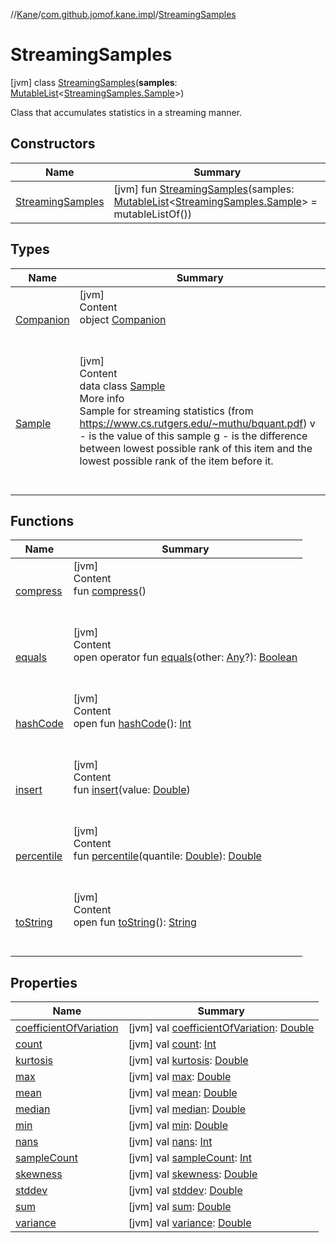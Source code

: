 //[Kane](../../index.md)/[com.github.jomof.kane.impl](../index.md)/[StreamingSamples](index.md)



# StreamingSamples  
 [jvm] class [StreamingSamples](index.md)(**samples**: [MutableList](https://kotlinlang.org/api/latest/jvm/stdlib/kotlin.collections/-mutable-list/index.html)<[StreamingSamples.Sample](-sample/index.md)>)

Class that accumulates statistics in a streaming manner.

   


## Constructors  
  
|  Name|  Summary| 
|---|---|
| <a name="com.github.jomof.kane.impl/StreamingSamples/StreamingSamples/#kotlin.collections.MutableList[com.github.jomof.kane.impl.StreamingSamples.Sample]/PointingToDeclaration/"></a>[StreamingSamples](-streaming-samples.md)| <a name="com.github.jomof.kane.impl/StreamingSamples/StreamingSamples/#kotlin.collections.MutableList[com.github.jomof.kane.impl.StreamingSamples.Sample]/PointingToDeclaration/"></a> [jvm] fun [StreamingSamples](-streaming-samples.md)(samples: [MutableList](https://kotlinlang.org/api/latest/jvm/stdlib/kotlin.collections/-mutable-list/index.html)<[StreamingSamples.Sample](-sample/index.md)> = mutableListOf())   <br>


## Types  
  
|  Name|  Summary| 
|---|---|
| <a name="com.github.jomof.kane.impl/StreamingSamples.Companion///PointingToDeclaration/"></a>[Companion](-companion/index.md)| <a name="com.github.jomof.kane.impl/StreamingSamples.Companion///PointingToDeclaration/"></a>[jvm]  <br>Content  <br>object [Companion](-companion/index.md)  <br><br><br>
| <a name="com.github.jomof.kane.impl/StreamingSamples.Sample///PointingToDeclaration/"></a>[Sample](-sample/index.md)| <a name="com.github.jomof.kane.impl/StreamingSamples.Sample///PointingToDeclaration/"></a>[jvm]  <br>Content  <br>data class [Sample](-sample/index.md)  <br>More info  <br>Sample for streaming statistics (from https://www.cs.rutgers.edu/~muthu/bquant.pdf) v - is the value of this sample g - is the difference between lowest possible rank of this item and the     lowest possible rank of the item before it.  <br><br><br>


## Functions  
  
|  Name|  Summary| 
|---|---|
| <a name="com.github.jomof.kane.impl/StreamingSamples/compress/#/PointingToDeclaration/"></a>[compress](compress.md)| <a name="com.github.jomof.kane.impl/StreamingSamples/compress/#/PointingToDeclaration/"></a>[jvm]  <br>Content  <br>fun [compress](compress.md)()  <br><br><br>
| <a name="kotlin/Any/equals/#kotlin.Any?/PointingToDeclaration/"></a>[equals](../../com.github.jomof.kane.impl.types/-double-algebraic-type/index.md#%5Bkotlin%2FAny%2Fequals%2F%23kotlin.Any%3F%2FPointingToDeclaration%2F%5D%2FFunctions%2F-1546263492)| <a name="kotlin/Any/equals/#kotlin.Any?/PointingToDeclaration/"></a>[jvm]  <br>Content  <br>open operator fun [equals](../../com.github.jomof.kane.impl.types/-double-algebraic-type/index.md#%5Bkotlin%2FAny%2Fequals%2F%23kotlin.Any%3F%2FPointingToDeclaration%2F%5D%2FFunctions%2F-1546263492)(other: [Any](https://kotlinlang.org/api/latest/jvm/stdlib/kotlin/-any/index.html)?): [Boolean](https://kotlinlang.org/api/latest/jvm/stdlib/kotlin/-boolean/index.html)  <br><br><br>
| <a name="kotlin/Any/hashCode/#/PointingToDeclaration/"></a>[hashCode](../../com.github.jomof.kane.impl.types/-double-algebraic-type/index.md#%5Bkotlin%2FAny%2FhashCode%2F%23%2FPointingToDeclaration%2F%5D%2FFunctions%2F-1546263492)| <a name="kotlin/Any/hashCode/#/PointingToDeclaration/"></a>[jvm]  <br>Content  <br>open fun [hashCode](../../com.github.jomof.kane.impl.types/-double-algebraic-type/index.md#%5Bkotlin%2FAny%2FhashCode%2F%23%2FPointingToDeclaration%2F%5D%2FFunctions%2F-1546263492)(): [Int](https://kotlinlang.org/api/latest/jvm/stdlib/kotlin/-int/index.html)  <br><br><br>
| <a name="com.github.jomof.kane.impl/StreamingSamples/insert/#kotlin.Double/PointingToDeclaration/"></a>[insert](insert.md)| <a name="com.github.jomof.kane.impl/StreamingSamples/insert/#kotlin.Double/PointingToDeclaration/"></a>[jvm]  <br>Content  <br>fun [insert](insert.md)(value: [Double](https://kotlinlang.org/api/latest/jvm/stdlib/kotlin/-double/index.html))  <br><br><br>
| <a name="com.github.jomof.kane.impl/StreamingSamples/percentile/#kotlin.Double/PointingToDeclaration/"></a>[percentile](percentile.md)| <a name="com.github.jomof.kane.impl/StreamingSamples/percentile/#kotlin.Double/PointingToDeclaration/"></a>[jvm]  <br>Content  <br>fun [percentile](percentile.md)(quantile: [Double](https://kotlinlang.org/api/latest/jvm/stdlib/kotlin/-double/index.html)): [Double](https://kotlinlang.org/api/latest/jvm/stdlib/kotlin/-double/index.html)  <br><br><br>
| <a name="kotlin/Any/toString/#/PointingToDeclaration/"></a>[toString](../../com.github.jomof.kane.impl.types/-object-kane-type/-companion/index.md#%5Bkotlin%2FAny%2FtoString%2F%23%2FPointingToDeclaration%2F%5D%2FFunctions%2F-1546263492)| <a name="kotlin/Any/toString/#/PointingToDeclaration/"></a>[jvm]  <br>Content  <br>open fun [toString](../../com.github.jomof.kane.impl.types/-object-kane-type/-companion/index.md#%5Bkotlin%2FAny%2FtoString%2F%23%2FPointingToDeclaration%2F%5D%2FFunctions%2F-1546263492)(): [String](https://kotlinlang.org/api/latest/jvm/stdlib/kotlin/-string/index.html)  <br><br><br>


## Properties  
  
|  Name|  Summary| 
|---|---|
| <a name="com.github.jomof.kane.impl/StreamingSamples/coefficientOfVariation/#/PointingToDeclaration/"></a>[coefficientOfVariation](coefficient-of-variation.md)| <a name="com.github.jomof.kane.impl/StreamingSamples/coefficientOfVariation/#/PointingToDeclaration/"></a> [jvm] val [coefficientOfVariation](coefficient-of-variation.md): [Double](https://kotlinlang.org/api/latest/jvm/stdlib/kotlin/-double/index.html)   <br>
| <a name="com.github.jomof.kane.impl/StreamingSamples/count/#/PointingToDeclaration/"></a>[count](count.md)| <a name="com.github.jomof.kane.impl/StreamingSamples/count/#/PointingToDeclaration/"></a> [jvm] val [count](count.md): [Int](https://kotlinlang.org/api/latest/jvm/stdlib/kotlin/-int/index.html)   <br>
| <a name="com.github.jomof.kane.impl/StreamingSamples/kurtosis/#/PointingToDeclaration/"></a>[kurtosis](kurtosis.md)| <a name="com.github.jomof.kane.impl/StreamingSamples/kurtosis/#/PointingToDeclaration/"></a> [jvm] val [kurtosis](kurtosis.md): [Double](https://kotlinlang.org/api/latest/jvm/stdlib/kotlin/-double/index.html)   <br>
| <a name="com.github.jomof.kane.impl/StreamingSamples/max/#/PointingToDeclaration/"></a>[max](max.md)| <a name="com.github.jomof.kane.impl/StreamingSamples/max/#/PointingToDeclaration/"></a> [jvm] val [max](max.md): [Double](https://kotlinlang.org/api/latest/jvm/stdlib/kotlin/-double/index.html)   <br>
| <a name="com.github.jomof.kane.impl/StreamingSamples/mean/#/PointingToDeclaration/"></a>[mean](mean.md)| <a name="com.github.jomof.kane.impl/StreamingSamples/mean/#/PointingToDeclaration/"></a> [jvm] val [mean](mean.md): [Double](https://kotlinlang.org/api/latest/jvm/stdlib/kotlin/-double/index.html)   <br>
| <a name="com.github.jomof.kane.impl/StreamingSamples/median/#/PointingToDeclaration/"></a>[median](median.md)| <a name="com.github.jomof.kane.impl/StreamingSamples/median/#/PointingToDeclaration/"></a> [jvm] val [median](median.md): [Double](https://kotlinlang.org/api/latest/jvm/stdlib/kotlin/-double/index.html)   <br>
| <a name="com.github.jomof.kane.impl/StreamingSamples/min/#/PointingToDeclaration/"></a>[min](min.md)| <a name="com.github.jomof.kane.impl/StreamingSamples/min/#/PointingToDeclaration/"></a> [jvm] val [min](min.md): [Double](https://kotlinlang.org/api/latest/jvm/stdlib/kotlin/-double/index.html)   <br>
| <a name="com.github.jomof.kane.impl/StreamingSamples/nans/#/PointingToDeclaration/"></a>[nans](nans.md)| <a name="com.github.jomof.kane.impl/StreamingSamples/nans/#/PointingToDeclaration/"></a> [jvm] val [nans](nans.md): [Int](https://kotlinlang.org/api/latest/jvm/stdlib/kotlin/-int/index.html)   <br>
| <a name="com.github.jomof.kane.impl/StreamingSamples/sampleCount/#/PointingToDeclaration/"></a>[sampleCount](sample-count.md)| <a name="com.github.jomof.kane.impl/StreamingSamples/sampleCount/#/PointingToDeclaration/"></a> [jvm] val [sampleCount](sample-count.md): [Int](https://kotlinlang.org/api/latest/jvm/stdlib/kotlin/-int/index.html)   <br>
| <a name="com.github.jomof.kane.impl/StreamingSamples/skewness/#/PointingToDeclaration/"></a>[skewness](skewness.md)| <a name="com.github.jomof.kane.impl/StreamingSamples/skewness/#/PointingToDeclaration/"></a> [jvm] val [skewness](skewness.md): [Double](https://kotlinlang.org/api/latest/jvm/stdlib/kotlin/-double/index.html)   <br>
| <a name="com.github.jomof.kane.impl/StreamingSamples/stddev/#/PointingToDeclaration/"></a>[stddev](stddev.md)| <a name="com.github.jomof.kane.impl/StreamingSamples/stddev/#/PointingToDeclaration/"></a> [jvm] val [stddev](stddev.md): [Double](https://kotlinlang.org/api/latest/jvm/stdlib/kotlin/-double/index.html)   <br>
| <a name="com.github.jomof.kane.impl/StreamingSamples/sum/#/PointingToDeclaration/"></a>[sum](sum.md)| <a name="com.github.jomof.kane.impl/StreamingSamples/sum/#/PointingToDeclaration/"></a> [jvm] val [sum](sum.md): [Double](https://kotlinlang.org/api/latest/jvm/stdlib/kotlin/-double/index.html)   <br>
| <a name="com.github.jomof.kane.impl/StreamingSamples/variance/#/PointingToDeclaration/"></a>[variance](variance.md)| <a name="com.github.jomof.kane.impl/StreamingSamples/variance/#/PointingToDeclaration/"></a> [jvm] val [variance](variance.md): [Double](https://kotlinlang.org/api/latest/jvm/stdlib/kotlin/-double/index.html)   <br>

